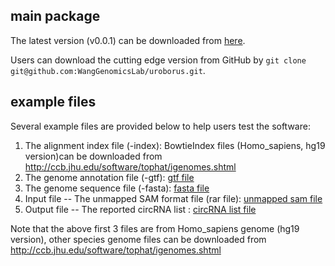 ## main package

The latest version (v0.0.1) can be downloaded from [here](https://github.com/WangGenomicsLab/UROBORUS/archive/v0.0.1.tar.gz).

Users can download the cutting edge version from GitHub by `git clone git@github.com:WangGenomicsLab/uroborus.git`.

## example files

Several example files are provided below to help users test the software:

1. The alignment index file (-index): BowtieIndex files (Homo_sapiens, hg19 version)can be downloaded from http://ccb.jhu.edu/software/tophat/igenomes.shtml
2. The genome annotation file (-gtf): [gtf file](http://bioinfo.nuaa.edu.cn/UROBORUS/genes.rar)
3. The genome sequence file (-fasta): [fasta file](http://bioinfo.nuaa.edu.cn/UROBORUS/Chromosomes.rar)
4. Input file -- The unmapped SAM format file (rar file): [unmapped sam file](http://bioinfo.nuaa.edu.cn/UROBORUS/unmapped.rar)
5. Output file -- The reported circRNA list : [circRNA list file](http://bioinfo.nuaa.edu.cn/UROBORUS/circRNA_list.txt)

Note that the above first 3 files are from Homo_sapiens genome (hg19 version), other species genome files can be downloaded from http://ccb.jhu.edu/software/tophat/igenomes.shtml
